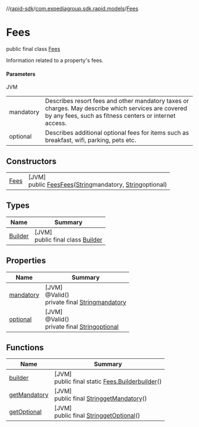 //[rapid-sdk](../../../index.md)/[com.expediagroup.sdk.rapid.models](../index.md)/[Fees](index.md)

# Fees

public final class [Fees](index.md)

Information related to a property's fees.

#### Parameters

JVM

| | |
|---|---|
| mandatory | Describes resort fees and other mandatory taxes or charges. May describe which services are covered by any fees, such as fitness centers or internet access. |
| optional | Describes additional optional fees for items such as breakfast, wifi, parking, pets etc. |

## Constructors

| | |
|---|---|
| [Fees](-fees.md) | [JVM]<br>public [Fees](index.md)[Fees](-fees.md)([String](https://docs.oracle.com/javase/8/docs/api/java/lang/String.html)mandatory, [String](https://docs.oracle.com/javase/8/docs/api/java/lang/String.html)optional) |

## Types

| Name | Summary |
|---|---|
| [Builder](-builder/index.md) | [JVM]<br>public final class [Builder](-builder/index.md) |

## Properties

| Name | Summary |
|---|---|
| [mandatory](index.md#-1343399491%2FProperties%2F700308213) | [JVM]<br>@Valid()<br>private final [String](https://docs.oracle.com/javase/8/docs/api/java/lang/String.html)[mandatory](index.md#-1343399491%2FProperties%2F700308213) |
| [optional](index.md#732397444%2FProperties%2F700308213) | [JVM]<br>@Valid()<br>private final [String](https://docs.oracle.com/javase/8/docs/api/java/lang/String.html)[optional](index.md#732397444%2FProperties%2F700308213) |

## Functions

| Name | Summary |
|---|---|
| [builder](builder.md) | [JVM]<br>public final static [Fees.Builder](-builder/index.md)[builder](builder.md)() |
| [getMandatory](get-mandatory.md) | [JVM]<br>public final [String](https://docs.oracle.com/javase/8/docs/api/java/lang/String.html)[getMandatory](get-mandatory.md)() |
| [getOptional](get-optional.md) | [JVM]<br>public final [String](https://docs.oracle.com/javase/8/docs/api/java/lang/String.html)[getOptional](get-optional.md)() |
